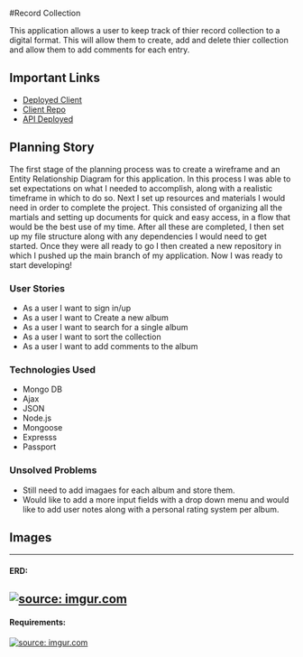 #Record Collection


This application allows a user to keep track of thier record collection to a digital format. This will allow them to create, add and delete thier collection and allow them to add comments for each entry.

## Important Links

- [Deployed Client](https://loudam88.github.io/record-collection-client/)
- [Client Repo](https://github.com/loudam88/record-collection-client)
- [API Deployed](https://intense-scrubland-71825.herokuapp.com/)

## Planning Story

The first stage of the planning process was to create a wireframe and an Entity Relationship Diagram for this application.  In this process I was able to set expectations on what I needed to accomplish, along with a realistic timeframe in which to do so.
Next I set up resources and materials I would need in order to complete the project. This consisted of organizing all the martials and setting up documents for quick and easy access, in a flow that would be the best use of my time.
After all these are completed, I then set up my file structure along with any dependencies I would need to get started.  Once they were all ready to go I then created a new repository in which I pushed up the main branch of my application.  Now I was ready to start developing!


### User Stories

- As a user I want to sign in/up
- As a user I want to Create a new album
- As a user I want to search for a single album
- As a user I want to sort the collection
- As a user I want to add comments to the album

### Technologies Used

- Mongo DB
- Ajax
- JSON
- Node.js
- Mongoose
- Expresss
- Passport

### Unsolved Problems
- Still need to add imagaes for each album and store them.
- Would like to add a more input fields with a drop down menu and would like to add user notes along with a personal rating system per album.


## Images

---

#### ERD:
<a href="https://imgur.com/y6hB5IF"><img src="https://i.imgur.com/y6hB5IF.png" title="source: imgur.com" /></a>
---
#### Requirements:
<a href="https://imgur.com/Quh4WNj"><img src="https://i.imgur.com/Quh4WNj.png" title="source: imgur.com" /></a>

